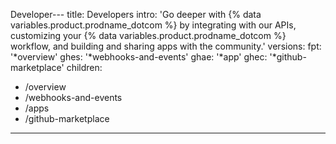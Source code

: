 Developer---
title: Developers
intro: 'Go deeper with {% data variables.product.prodname_dotcom %} by integrating with our APIs, customizing your {% data variables.product.prodname_dotcom %} workflow, and building and sharing apps with the community.'
versions:
  fpt: '*overview'
  ghes: '*webhooks-and-events'
  ghae: '*app'
  ghec: '*github-marketplace'
children:
  - /overview
  - /webhooks-and-events
  - /apps
  - /github-marketplace
---

